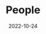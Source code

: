 ---
title: People
date: 2022-10-24

type: landing

sections:
  - block: people
    content:
      title: Meet the Team
      # Choose which groups/teams of users to display.
      #   Edit `user_groups` in each user's profile to add them to one or more of these groups.
      user_groups:
          - Advisors
          - PhD Students
          - Master Students
          - Undergraduate
          - Alumni
      sort_by: Params.year
      sort_ascending: true
    design:
      show_interests: false
      show_role: true
      show_social: true
---